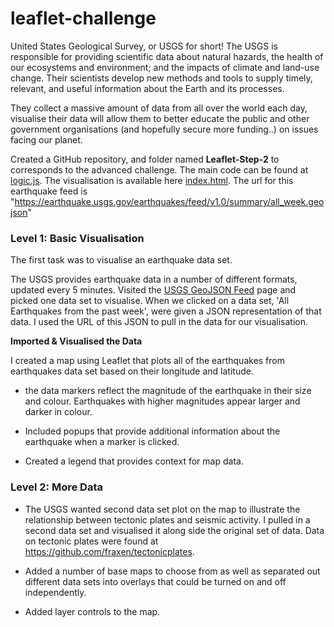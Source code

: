 # leaflet-challenge

United States Geological Survey, or USGS for short! The USGS is responsible for providing scientific data about natural hazards, the health of our ecosystems and environment; and the impacts of climate and land-use change. Their scientists develop new methods and tools to supply timely, relevant, and useful information about the Earth and its processes.

They collect a massive amount of data from all over the world each day, visualise their data will allow them to better educate the public and other government organisations (and hopefully secure more funding..) on issues facing our planet.

Created a GitHub repository, and folder named **Leaflet-Step-2** to corresponds to the advanced challenge.
The main code can be found at [logic.js](/Leaflet-Step-2/static/js/logic.js).
The visualisation is available here [index.html](/index.html).
The url for this earthquake feed is "https://earthquake.usgs.gov/earthquakes/feed/v1.0/summary/all_week.geojson"

### Level 1: Basic Visualisation

The first task was to visualise an earthquake data set.

The USGS provides earthquake data in a number of different formats, updated every 5 minutes. Visited the [USGS GeoJSON Feed](http://earthquake.usgs.gov/earthquakes/feed/v1.0/geojson.php) page and picked one data set to visualise. When we clicked on a data set, 'All Earthquakes from the past week', were given a JSON representation of that data. I used the URL of this JSON to pull in the data for our visualisation.

**Imported & Visualised the Data**

  I created a map using Leaflet that plots all of the earthquakes from earthquakes data set based on their longitude and latitude.

   * the data markers reflect the magnitude of the earthquake in their size and colour. Earthquakes with higher magnitudes appear larger and darker in colour.

   * Included popups that provide additional information about the earthquake when a marker is clicked.

   * Created a legend that provides context for map data.

### Level 2: More Data

* The USGS wanted second data set plot on the map to illustrate the relationship between tectonic plates and seismic activity. I pulled in a second data set and visualised it along side the original set of data. Data on tectonic plates were found at <https://github.com/fraxen/tectonicplates>.

* Added a number of base maps to choose from as well as separated out different data sets into overlays that could be turned on and off independently.

* Added layer controls to the map.
